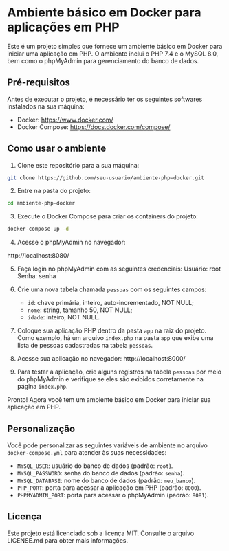 # Ambiente básico em Docker para aplicações em PHP

Este é um projeto simples que fornece um ambiente básico em Docker para iniciar uma aplicação em PHP. O ambiente inclui o PHP 7.4 e o MySQL 8.0, bem como o phpMyAdmin para gerenciamento do banco de dados.

## Pré-requisitos

Antes de executar o projeto, é necessário ter os seguintes softwares instalados na sua máquina:

- Docker: https://www.docker.com/
- Docker Compose: https://docs.docker.com/compose/

## Como usar o ambiente

1. Clone este repositório para a sua máquina:

```bash
git clone https://github.com/seu-usuario/ambiente-php-docker.git
```
2. Entre na pasta do projeto:
```bash
cd ambiente-php-docker
```
3. Execute o Docker Compose para criar os containers do projeto:

```bash
docker-compose up -d
```

4. Acesse o phpMyAdmin no navegador:

http://localhost:8080/

5. Faça login no phpMyAdmin com as seguintes credenciais:
Usuário: root 
Senha: senha

6. Crie uma nova tabela chamada `pessoas` com os seguintes campos:
   - `id`: chave primária, inteiro, auto-incrementado, NOT NULL;
   - `nome`: string, tamanho 50, NOT NULL;
   - `idade`: inteiro, NOT NULL.

7. Coloque sua aplicação PHP dentro da pasta `app` na raiz do projeto. Como exemplo, há um arquivo `index.php` na pasta `app` que exibe uma lista de pessoas cadastradas na tabela `pessoas`.

8. Acesse sua aplicação no navegador:
http://localhost:8000/

9. Para testar a aplicação, crie alguns registros na tabela `pessoas` por meio do phpMyAdmin e verifique se eles são exibidos corretamente na página `index.php`.

Pronto! Agora você tem um ambiente básico em Docker para iniciar sua aplicação em PHP.

## Personalização

Você pode personalizar as seguintes variáveis de ambiente no arquivo `docker-compose.yml` para atender às suas necessidades:

- `MYSQL_USER`: usuário do banco de dados (padrão: `root`).
- `MYSQL_PASSWORD`: senha do banco de dados (padrão: `senha`).
- `MYSQL_DATABASE`: nome do banco de dados (padrão: `meu_banco`).
- `PHP_PORT`: porta para acessar a aplicação em PHP (padrão: `8000`).
- `PHPMYADMIN_PORT`: porta para acessar o phpMyAdmin (padrão: `8081`).

## Licença

Este projeto está licenciado sob a licença MIT. Consulte o arquivo LICENSE.md para obter mais informações.
